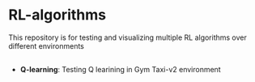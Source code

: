 # RL-algorithms

This repository is for testing and visualizing multiple RL algorithms over different environments

##
- **Q-learning**: Testing Q learining in Gym Taxi-v2 environment
